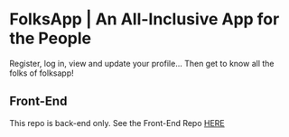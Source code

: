 # FolksApp | An All-Inclusive App for the People 

Register, log in, view and update your profile... 
Then get to know all the folks of folksapp! 

## Front-End

This repo is back-end only.
See the Front-End Repo [HERE](https://github.com/amyspeed/folksapp-frontend)
